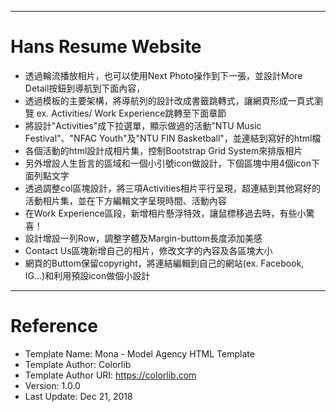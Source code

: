 ------------------------------------------------------
# Hans Resume Website
* 透過輪流播放相片，也可以使用Next Photo操作到下一張，並設計More Detail按鈕到導航到下面內容，
* 透過模板的主要架構，將導航列的設計改成書籤跳轉式，讓網頁形成一頁式瀏覽 ex. Activities/ Work Experience跳轉至下面章節
* 將設計"Activities"成下拉選單，顯示做過的活動"NTU Music Festival"、"NFAC Youth"及"NTU FIN Basketball"，並連結到寫好的html檔
* 各個活動的html設計成相片集，控制Bootstrap Grid System來排版相片
* 另外增設人生哲言的區域和一個小引號icon做設計，下個區塊中用4個icon下面列點文字
* 透過調整col區塊設計，將三項Activities相片平行呈現，超連結到其他寫好的活動相片集，並在下方編輯文字呈現時間、活動內容
* 在Work Experience區段，新增相片懸浮特效，讓鼠標移過去時，有些小驚喜！
* 設計增設一列Row，調整字體及Margin-buttom長度添加美感
* Contact Us區塊新增自己的相片，修改文字的內容及各區塊大小
* 網頁的Buttom保留copyright，將連結編輯到自己的網站(ex. Facebook, IG...)和利用預設icon做個小設計
-----------------------------------------------------
# Reference
* Template Name: Mona - Model Agency HTML Template
* Template Author: Colorlib
* Template Author URI: https://colorlib.com
* Version: 1.0.0
* Last Update: Dec 21, 2018

